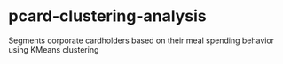 # pcard-clustering-analysis
Segments corporate cardholders based on their meal spending behavior using KMeans clustering
